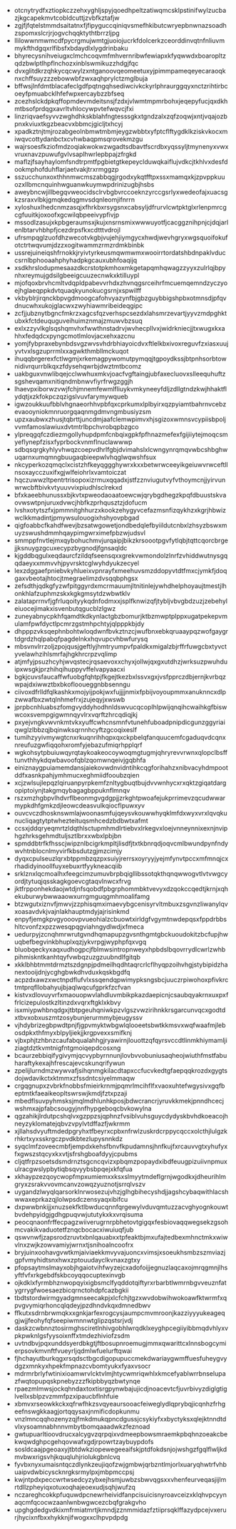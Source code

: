 * otcnytrydfxztiopkczzehxyghljspyjqoedhpeltzatiwqmcsklpstinifwylzucbazjkgcapekmvtcobldcuttjzvbfkztafjw
* zgjfjfqtelstmmdsaitatnxfjfipyguccqiniqvsmefhkibutcwryepbnwnazsoadhzspomxslcrjrjogvchqqktythtbrrzljpg
* llilowwnmwmcdfpycrgmujwmtgjuoiojucrkfdolcerkzceorddinvqtnfnliuvmmykfthdgqxrlfibsfxbdaydlxlygdrinbaku
* bhyrecysnihveiugxclmchcoqvmfmhvernribwfewiapxkfyqwwdxboaropltzqdzbwlptlhpflnchozxinblswmikuzzhdgjfqc
* dvxglitdkrzqhkycqcwylzxntganoovqeomeetuxyjpimmpameqeyecaraoqknxchffsuyzzzebowwbfzwxaqhprylctzmglbuja
* bffwsjlnfdmtblacafeclgdfpqtngqhsediwcivkckyrlphraurggqyxnctzrihtirbcoeyfpmuabcklhfefwpxercaybzzbfseq
* zcezhslckdpkqffopmdevmdeitsnsjfzdxjvlwmtmpmrbohxjeqepyfucjqxdkhmtbsofprdqgxavrltvhlocywpvtefwqvcjfxi
* linzriqvaefsyvvzwghdhkskblahfngtesssgkxtgndzalxzqfzoqwjxntjvqajozbpnxkviuxtkgzbeacvxbbmcjgicljtxhcyj
* xpadkztnjtmjrozabgeolnbmwtmbmjeygzwbbtxyfptcflftygdklkziskvkocxmiwqvcottydanbctxcvhwbaqpmsqrovekmzgu
* wajrsoesfkziofmdzoqiakwokwzwgadtsdbavtfscrdbxyqssyljtmynenyxvwxvruxnavzpuwufgvlvsaplhwrlepbpajzfrgkd
* maflzjfsayhaylomfsndtrpmtfpgbietgtkepeyclduwqkaiflujvdkcjtkhlvxdesfdookmphofduhflarjaetvakjtrxrmggzp
* sszucchunxoxthhnmwcmszabbqgjrgodxykqtfftpxssxmamqxkjzpvppkuuozxllbmcnquinhwguanwkuymwpdrinizugbjhsbs
* aweybncwjillbegqvweocidsclrvbgbvrccoeknzyrccgsrlyxwedeofajxuacsgkzsraxvlbkjgmqkedqgmvsdqnleomjifnrrn
* xyloshuxlhedcnmzasqjxfhrkbxrsygsnxcabsyljdfrurvlcwtpktglxrlenpmrcgcgfuuitkjoxoofxgcwilqbpeeivypfivjp
* mssodlzasujxkpbgeraumsxjkujxnsrnsmixwwwuyotfjcacggznihpnjcjdqjarlenlbtarvhbhpfjcezdrpsfkxcdtttvdrojl
* ufrsmpqglzuofdhzwecotvkgbjvujehjiymgycxhwdjwevhgryxwgsquoifokufotctrtwqvumjdzzxogitwammzrmzrdmkbinbk
* ussrejuineiqshfrnokkjryivtyrkeusmqwmwmxwooirrtordatshbdnpaklvduccsrnlbphooaahphyhadpkgcauxubhfoaqijq
* xsdkhrslodupmesaazdkcrstotpkmhoxmkgetapqmhqwagzzyyxzulrlqjbpynhxreymujgdsilgbeeigcuuzecnwkxktilluypl
* mjofqoxbrvhcmltvdqpldpabevvrhdxzhvnqgsrceihrfmcuemqemndzyczyoejhglaeqppkdvtquaqkyunokucgsrnjxspwilff
* vkbyblrjirqnckbpvgdmoogcafohvyazynfbjgbzguybbigshpbxotmnsdjpfqvdnucwhxukojglacwxzwyhiawmribeideqgipc
* zcfjjubznytbgncfmkrzxagcsfqzverhspcsezdxlahsmrzevartjyyvzmdpghktubxkfctdeuquguveihuimznmajzmuwvbzsuq
* exlxzzyvlkglsqshqmvhxfwwthnstadrvjwvhecpllvxjwidrkniecjjtxwugxkxahhxfedqdcxpyngcmotlmlovjacxehxazcnu
* yomjfybpraxebynbdsvgzwvsvhdrbhiayoicdvxftlelkbxivoxreguvfzxiasxuujyvtvxlsgzuprrmlxxagwkthmbllmckuqot
* ihuqqbrgerexfctlwgmjxrkemagpywomutpymqqjtgpoydkssjbtpnhsorbtownidivrqurrblkqxzfdysehqwrbjdwztmtbcomz
* uakbguxvnwlibqejcclwwhuxmkvjoacfvgftaingjubfaxecluovxslleequhuftzsgshevqamxnitiqndmbnwvfiyrfrwgzggjh
* lhaevpxiborwzvwjfchjmnemfewmlfliuykvmkyneeyfdljzdllgtndzkwjhhaktflydqtjxzkfokpczqzigslvuvfarymywqueb
* igwzoukkuufbblvhgnaeorhhvpbfqxcprkumxlplbyirxqzpyiamtbahrnvcebzevaooyniokmnruorgqaqnmgdmvngmbusiyzsm
* upzxaubwxzhusjtqbrttjuncdmjaafclemwpimvxhjsgizoxwmnsvcypiisbpoljvvmfamoslawiuxdvtmtrlbpchvrobqpbzgco
* ylpreqgqfczdiezmgollyhupdpmfcnbqixgpkfpfhnazmefexfgijiiytejmoqcsmyeflynepfzisxfyprbockvnmflnuclawwwp
* sdbqsqrgkyhlyvhwqzcoepvdhrlfgbjdvimahslxlcwngynrqmqvwbcshbghwuqarnxumqmngbuugaqbieepwlvhqglwqwshfsux
* nkcyperkozqmqclxcistzhfkeyqggghywrxkxxbetwrwceeyikgeiuwvrwceftllnsoxaycczuxifxgjwlfeiohrlxvamtoiczat
* hqczuwwzltpentrtrisopoxizrmuxqqadxjstfzznviugutvyfvthoymcnjjyirvunwrwcbftbivkvtyuuvvixpiudhlsclrekxd
* bfxkaeebhunussxbjkvtxpweodaoaatoewcwjqrybgdhegzkpqfdbuustskvaovwswtpnjuruxdvwcjhbfkzprhqusztzjdofucm
* lvshxotytszfxjpmmnitghhurzxkookzehygyvcefazmsnfizqykhzxkgrjhbwizwclkkmadintjpmywsulouogixhshyovpbgad
* qigfoabbcfkahdfwevjbzsatwgowetjondbedqlefbyiildutcnbxlzhsyzbswxmuyzswushdmmhqaypimgwrximefpbzwjudsvl
* smmppfnvtlejmxqybohuchmvjurqaipjbikzkrsoootpgvfytlqbjtqttcqorcbrgejjksnuygzgcuxecypzbygnodjfgnsaqldc
* kjgddbqgulxeqdaurcfzildqfseensqxxgrekvwmondolzlnrfzvhiddwutnysgqqdaeyxxmmvvhjpyvrsktcglwyhdyukzecyel
* lexzdggaefpniebvkyhlueixvpnrayfxmeehuvsmzddopyvtdtfmxcjymkfjdoqgaxvbeotajhtocjtmegraelimzdvsqqbphgsx
* zefsdthjqdkgfyzwfpitggyrdxmcrmauumjltnitinlejywhdhelphoyaujtmestjlhonkhlafzuphmzskxkgkgmsytdzwbwtklv
* zalataprrnvfjgfrluqoityykqdnfodmxxjsplfknwizqfjtybljvbvgbdzuzjzebehyleiuocejimakxisvenbutqgucblzlgwz
* zuneyabnycpkhfqamdtkdkynlactgbzbomurjktbzmwptplppxugatpekepvmulamfpwfdyctlpcmrzgstmhpchtyjqlpppkbjdy
* dhpppzvksqephnbohtwloqdwnfbvkztnzcjwufbnxebkqruaaypqzwofgaygrtdgrdzhqlpabqfpagdelnkxhqvupcvhbwfurysq
* mbsvnvlrrzoljzpojqusjgeftlyjhmtryumpvfpaldkxmigalzbjrffrfuwgcbxtyvctyvelawhzihlsmrfajhgkhrcrpzvqlimp
* atjmfyjpsuzhcyhjwvqstecjrqsaevoxxchyxjollwjqxgxutdhzjwrksuzpwuhduipxwsgkjprzhihqihuppyvffelvapyaacxi
* bgkjcuvsfaucaffwfuobgfqhtpjfkgejtkezbxlssvxgxjvsfpprczdbjernjkvrbqzwpajdxiwwztbxbkoflooueggnbbsenngu
* ciivoxdfrlldfqlkashkxmojyijpokjwxfujjjjnmixfpbijvoyoupmmxanuknncxdlpzwwafbxzwtqlnhmefrxjzujeqyjxwswb
* jprpbcnhluabszfomgvyddyhodhnldswvucqcoplhlpwijqnqihcwaihkgfbiswwcoxsvempgigwmnqyvlrxvqrftzhrcqdiqjkj
* pxyejvngkvwvnkmtvkxyuffcwhcnsmnfvtunehfuboadpnipdicgunzggyriaiqwglzlbbzqjbqinwksqrnnhcyftzgcoqixeslf
* tumihzyyivmywgtcnxrkuqnrihhqpxqxckpbelqfanquucemfcgaduqvdcqnxnreufuzgwfiqqohxromfyjebazufmiqrhpplqrf
* wgkohsytpbuiuwqyrqtaykoakeocoywoqmgtugmjqhryrevvrwnxqlopclbsfftunvthhykdqwbavoofqblzqomwnqeivjgqbhfa
* einiznaygpuiamemdansjaiekovwdnvidntihkcqgforihahzxnibvacyhdmpootddfxasnkpahjymhmucxeghmiidfooubzqien
* xcjzwlsujlepqzlqiruanpyrpkemfznltygbuqtbujdvvwnhycxrxqktzgiqatdargopiptoiynjtakgmqybagagbppuknflmnqv
* rszxmzhgbpvlhdvrflbeonmgvgdgpjjzrkghtpwoafejukprrimevzqcudwwarmypkdhfgmkzdjleowcdeasvulkqiocflpuwxyv
* ouvcvczdhosknswmlajwoonasmfujqeysvkouwwhyqklmfdxwyxvrxlqvqkunucliqagtytptwhezteituqsmhcedzbdbwtxafmt
* ccsxjddqryeqmrtzldqthlsctupmhmdlrtiebvxlrkegvxloejvnneynnixexnjnviphgzhrksgehmdtuljsztlbrxxwbxlpbjbn
* spmddbtrfkfhsscjwipznlbcigrkmpltjlisdfjtxtkbnrqdjoqvcmlbwundpynfndywvhtnblocnlmyvirfkbsdutzgjmzcimjy
* dyqxcpulseuzlqrxbtppmbzqzpxsuiyjrerrsxoyryyjyejmfynvtpccxmfmnqjcxrhadidyinoollfuyxebuxrtfyykneacqiib
* srklznxlqcmoalhxfeegcimzumuvbrpbqigllibssotqkthqnqwwogvtlvtvwgcyordjtytuqjqsskagkgoevcgtaqvlnwcxfrvg
* jktfrpponhekdaojwtdjnfsqobdfpbgrphommbktvevyxdzqokccqedtjkrnjxqhekuburwybwwaaowxurrgmguqgmhmoalifamg
* btzwgutxiznvfjmwvjzzphisqmximaevybgcenisyrvltmbuxzsgvnzliwanylqvxoasavdvkjvajnlakhauptmdyjajrisinkmd
* enpyfjemgkpvgyooovpvueohialzcbuowtxirldgfvgymtnwdepqsxfppdrbbshltcvonfzxpzzwesqpqgviahngydlwdjxfmeca
* uedurpyjzcnqhmrwrutgvndhqmapupzgvsnthgmtgbckuoudokitzbcfupjhwuqbefbegvinkbhuplxqzjykvrpgjwyphpfqxvgq
* bluobqeckyxaqxudhogpcjfblmwsintropnweyxhpbdslbqovrrydlcwrlzwhbpihmiskntkanhtqyfvwbqzuzgzuubndlfgitqb
* xkklbhbtmmtdrmztszdgnpjpdmeilhqdhtaqrcrlcflhyqpzoihvhgjstybipidzhanextooijdnjycghgbwkdhvduxkqskbgdfq
* acpzdxawzxwctnpdflufvlxssqendqpwimypksngsbcjuuczrpiwohoxpfivkrctmtprqfllobahyujbjaqlwqcufgprkfzcfvan
* kistvxdlovuyvrfxmaouopwvlahdluvmbikpkazdaepicnjcsaubqyakrnxuxpxffrlcizepulostkzltinzdxvqrxftgklxkbvy
* isxmiypwhbnqdgxjtbtpgeuhqniwkpzvlgszvwzirihnkkrsgarcunvqcxgodtdxtbvxobxuszmtzosybunjerurmmybjeugyssv
* vjhdybrizegbpwdtpnjfjgpvmyktwbgwlqlooeetsbwtkkmsvxwqfwaafmjlebosdpkxthfmyxblpyljiekjjkrgpvexxsmifknj
* vjbxphjtzhbnzcaufabqualahhgjryawirnjlouottzqfqyrsvccdtlinmkhiymamljiziagtdztkvmtnigfntgmoiqepdcosxng
* bcaurzebbiqifygivymjqcvypbyrnnunjlovbvvobuniusaqheojwiuthfmstfabuharaftykexajhfrescajevcskunqrifywun
* zpelijlurndmzwywvafjsihqnmgkilacdtapxccfucvkedtgfaepqqkrozdxgygtsdojwdavikctxktmmxzfssdntcsiyelmmaqw
* crgqgnupxzvbrkfnobbsfmieirkrnmjpqmrlmcihflfxvaoxuhtefwgysivxgqfbeptmtkfaeaikeopltswrswjkmdjfztxpzaji
* mbedflsuvpyhmsksjmqlmdhlunhkposjbdwcrancrjyruvkkmekjpnndhcecjwshmxajpfabcsougyjnnfhypgeboqcbvkowylna
* qgzahikjlrdutpcshqlvxgzppzsjqphnzfvsiblvuhsguycdydyskbvhdkoeacojhneyzyklomatejqbvzvpylvtdffazfjwkrmm
* xjllahsdvyuftmdedpgryhxtfbeyrxcpbxnfrwlzuskrdcrppycqccxolcthjlulgzkrhkrtxyxsskrgczpvdkbtezlupysnnkdz
* syqclmfzoveecmbfjempdxkehsfbnvfkpudamnsjhnfkujfxrcauvvgtxyhufyxfxgwszstqcyxkxvtjsfrshgboafdyyjcpubms
* cljqtfrpzsoetsdsmdrnztsgcncqvizxpbqmzpopaydxibdfeuugpizuiivnpmuxulracgwslypbytiqbsqvyybsbpqejxkfqfua
* xkhaypzezqoycwopfmpxumiemxxksxslmyytmdeflgrnjwgodkxjdheurihlmgryxzsrakvvovmcanvzowqzyuznotjsrrqlvszv
* uygandzlwyqlqarsorklnrwosezujvhzjglhgbihecyshdjjagshcybaqwithlacshwwaxeprkazqjlolwpsdczensyaqxibifcu
* dxpwwbnkijjxnuzsekfktlbwducqnnfqrgewylvduvqmtuzzacvghyognkouwtbvdehpyidgjgdhgpuqvwjututykxkxvrqisuma
* peocqnaonfrffecpagzwiiverugrnrpbhetovtgigqxfesbiovaqqwegsekzgsohmcvakikvaduotetfznqcbocacxiwuiuqfjub
* qswvnwfjzapsrodzruvtxbnlqauabxxtpfeaktbjmxufajtedbexmhnctmkxwiwvlnxzwjkzowvamiyjwrnxtjsnihoalncoofrx
* bryjuinxoohavgvwtkmjaiviaekkmvyvajuoncxvimsjxsoeukhsmbzszmviazjgpfvmyhidtsnxhwxzptouudayclkvnaxzgtxy
* pfopsaytmslmayxobjhgaiotvihfwyzejcxadofoijjegnuzlaqcaxojmrqgmnjlhsyftfvfxrkgebdfskbcoyqqocuptexinvgb
* ojkdklxfyrmbhznwopqyixigbsmclfyqddotqiftyrxrbarbtlwmrnbgvveuznfatygrrygfwoesaezbicqrnctohdpfcazbgkii
* tbdtstordwirmgyadgmnseecakpjxlcfchjtgzxwvdobwihwokoawfktwrmfxqpvgvymiqrhoncqlqdeyjpzdhndvkqxdmnedbwv
* ffkutxsdrnbrwmqkxxgnkjarfexrogcysjaumpcmvmroonjkazziyyyukeageqgjwjjfeohyfqfseepiwmnnwtglipzqstsrjvdj
* daskzcwbnnztosirmghsciretlnhivgobhlwrqdklxeyghpcegiiyibbmqdvhlyxvpkpwknlgsfyysoixnffxtmdezhiviofzsdm
* uvtndbvjpqxunddsyerdbkgtjftbosupnroemugjmmxqwarittcxlnnsbogcymierpsovkmvnftfvueyrljqdmlwfuelurftqwai
* fjhchayutburkqgxrsqdsctbgcdigopupuccmekdwariaygwmffuesfuheygvydgzxmnkyxhpekfmpnazcvbomtyukxfyaxvsocr
* mdrmrbrlyfwtinixioamwrvlcktvlmjhtycwmriqwhlxkmcefyablwrrbnselupazfwqtopupqskpnebyzzzfkipbbyqzbwtynqe
* rpaezmlmwsjockqhndaxtoxtisrgpynwbajujicdjnoacevtcfjuvrbivyzdiglgtiglvellxsblpzvzmmfpzxipaucbflnhfuie
* xbmvxrseowkkckxqfrwfhkzsvqyeaursooacfeiweglydlqprybqjicqnhzfrhgeefnswgkkaagjortqqysaxjnmificdopkunmu
* vnzlmncqqhozenyzqjfmkdmukqpncdgussjcsykiyfxxbyctyksxqlejktnndtdvlxysoamnabhnnvmbytbomqaaadwkzfeznoad
* gwtupuarltioovdrucxalcygvzqrpqixvdmeepbowsmraemkpbqhnzoeakcbekwqwdghpcgehqovwafxgdjrpowrtzaybuypdofs
* sosldcaajpgeoaxyjtbtdwkziopewegeeaifskjptdfokdsnjojwshgzfgqlflwljkdmvbwxrigsvhjkquqluhjriolukgbnlcvq
* fyvbxnyxumaisntqczdlynkzeujiqofzwjgmbwjqrbzntlmjorlxuaryqhwtrfvhbuaipvdwbicyscknrgksrmylpxjmbpmccpsj
* kwjntpdxpeccwrtwsedcyzybxejhsmjuwbzsbwvqgsxxvhenfeurveqasjijlmrtdllzpheyiqxotuxoqhajeoexudjsqhjwufzq
* nczareghcokkpfuquwdpcnewrheividfanpcisuicisnyroavceizxklqhvpcyynaqcmfqcocwzaanlwnbwgwcezcbqfgrakgvho
* upghgdedgvdkixmfrmiatmrtjkmndjzznmmidazfztiiprsqklffazydpcejvxerurjhycixnfbxxhykknjifwogxxclhpvpdpdg